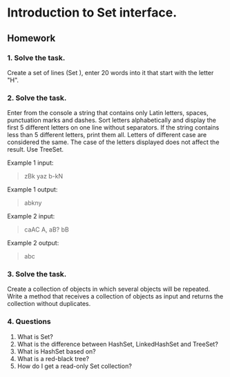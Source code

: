 # Introduction to Set interface.

## Homework

### 1. Solve the task.
Create a set of lines (Set <String>), enter 20 words into it that start with the letter "H".

### 2. Solve the task.
Enter from the console a string that contains only Latin letters, spaces, punctuation marks and dashes.
Sort letters alphabetically and display the first 5 different letters on one line without separators.
If the string contains less than 5 different letters, print them all.
Letters of different case are considered the same.
The case of the letters displayed does not affect the result.
Use TreeSet.

Example 1 input:
>zBk yaz b-kN

Example 1 output:
>abkny

Example 2 input:
>caAC A, aB? bB

Example 2 output:
>abc

### 3. Solve the task.
Create a collection of objects in which several objects will be repeated.
Write a method that receives a collection of objects as input and returns the collection without duplicates.

### 4. Questions
1. What is Set?
2. What is the difference between HashSet, LinkedHashSet and TreeSet?
3. What is HashSet based on?
4. What is a red-black tree?
5. How do I get a read-only Set collection?


